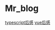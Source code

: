 # Mr_blog
<a href='https://github.com/Mr-jili/Mr-jili.github.io/issues/1'>typescript后感</a>
<a href='https://github.com/Mr-jili/Mr-jili.github.io/issues/2'>vue后感</a>
